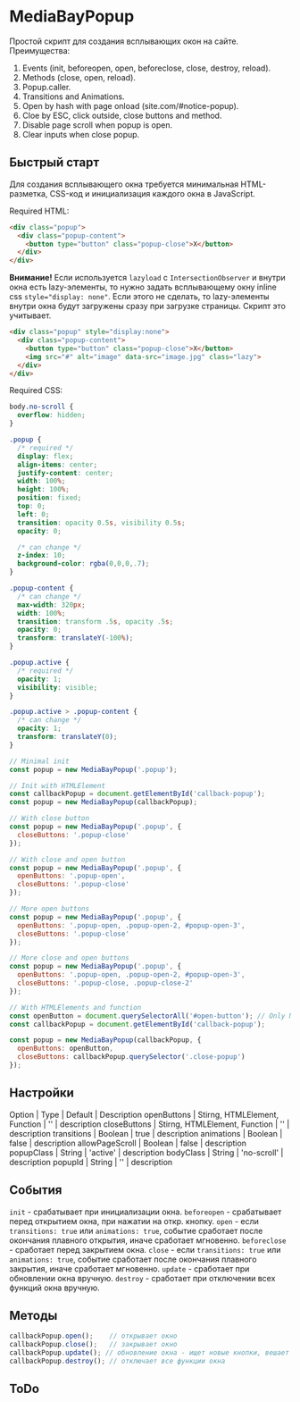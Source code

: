 # MediaBayPopup

Простой скрипт для создания всплывающих окон на сайте.
Преимущества:

1. Events (init, beforeopen, open, beforeclose, close, destroy, reload).
2. Methods (close, open, reload).
3. Popup.caller.
4. Transitions and Animations.
5. Open by hash with page onload (site.com/#notice-popup).
6. Cloe by ESC, click outside, close buttons and method.
7. Disable page scroll when popup is open.
8. Clear inputs when close popup.

## Быстрый старт
Для создания всплывающего окна требуется минимальная HTML-разметка, CSS-код и инициализация каждого окна в JavaScript.

Required HTML:
```html
<div class="popup">
  <div class="popup-content">
    <button type="button" class="popup-close">X</button>
  </div>
</div>
```
**Внимание!** Если используется `lazyload` с `IntersectionObserver` и внутри окна есть lazy-элементы, то нужно задать всплывающему окну inline css `style="display: none"`. Если этого не сделать, то lazy-элементы внутри окна будут загружены сразу при загрузке страницы. Скрипт это учитывает.
```html
<div class="popup" style="display:none">
  <div class="popup-content">
    <button type="button" class="popup-close">X</button>
    <img src="#" alt="image" data-src="image.jpg" class="lazy">
  </div>
</div>
```

Required CSS:
```css
body.no-scroll {
  overflow: hidden;
}

.popup {
  /* required */
  display: flex;
  align-items: center;
  justify-content: center;
  width: 100%;
  height: 100%;
  position: fixed;
  top: 0;
  left: 0;
  transition: opacity 0.5s, visibility 0.5s;
  opacity: 0;

  /* can change */
  z-index: 10;
  background-color: rgba(0,0,0,.7);
}

.popup-content {
  /* can change */
  max-width: 320px;
  width: 100%;
  transition: transform .5s, opacity .5s;
  opacity: 0;
  transform: translateY(-100%);
}

.popup.active {
  /* required */
  opacity: 1;
  visibility: visible;
}

.popup.active > .popup-content {
  /* can change */
  opacity: 1;
  transform: translateY(0);
}
```

```javascript
// Minimal init
const popup = new MediaBayPopup('.popup');

// Init with HTMLElement
const callbackPopup = document.getElementById('callback-popup');
const popup = new MediaBayPopup(callbackPopup);

// With close button
const popup = new MediaBayPopup('.popup', {
  closeButtons: '.popup-close'
});

// With close and open button
const popup = new MediaBayPopup('.popup', {
  openButtons: '.popup-open',
  closeButtons: '.popup-close'
});

// More open buttons
const popup = new MediaBayPopup('.popup', {
  openButtons: '.popup-open, .popup-open-2, #popup-open-3',
  closeButtons: '.popup-close'
});

// More close and open buttons
const popup = new MediaBayPopup('.popup', {
  openButtons: '.popup-open, .popup-open-2, #popup-open-3',
  closeButtons: '.popup-close, .popup-close-2'
});

// With HTMLElements and function
const openButton = document.querySelectorAll('#open-button'); // Only NodeList
const callbackPopup = document.getElementById('callback-popup');

const popup = new MediaBayPopup(callbackPopup, {
  openButtons: openButton,
  closeButtons: callbackPopup.querySelector('.close-popup')
});
```

## Настройки
Option | Type | Default | Description
openButtons | Stirng, HTMLElement, Function | '' | description
closeButtons | Stirng, HTMLElement, Function | '' | description
transitions | Boolean | true | description
animations | Boolean | false | description
allowPageScroll | Boolean | false | description
popupClass | String | 'active' | description
bodyClass | String | 'no-scroll' | description
popupId | String | '' | description

## События
`init` - срабатывает при инициализации окна.
`beforeopen` - срабатывает перед открытием окна, при нажатии на откр. кнопку.
`open` - если `transitions: true` или `animations: true`, событие сработает после окончания плавного открытия, иначе сработает мгновенно.
`beforeclose` - сработает перед закрытием окна.
`close` - если `transitions: true` или `animations: true`, событие сработает после окончания плавного закрытия, иначе сработает мгновенно.
`update` - сработает при обновлении окна вручную.
`destroy` - сработает при отключении всех функций окна вручную.

## Методы
```javascript
callbackPopup.open();    // открывает окно
callbackPopup.close();   // закрывает окно
callbackPopup.update(); // обновление окна - ищет новые кнопки, вешает на них обработчики событий
callbackPopup.destroy(); // отключает все функции окна
```

## ToDo